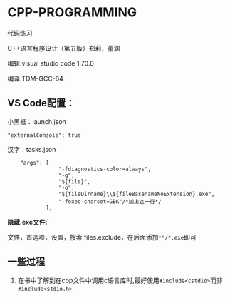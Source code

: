 # CPP-PROGRAMMING
代码练习

C++语言程序设计（第五版）郑莉，董渊

编辑:visual studio code 1.70.0

编译:TDM-GCC-64 

## VS Code配置：
小黑框：launch.json
```
"externalConsole": true
```
汉字：tasks.json
```
    "args": [
                "-fdiagnostics-color=always",
                "-g",
                "${file}",
                "-o",
                "${fileDirname}\\${fileBasenameNoExtension}.exe",
                "-fexec-charset=GBK"/*加上这一行*/
            ],
```
**隐藏.exe文件:**

文件，首选项，设置，搜索 files.exclude，在后面添加`**/*.exe`即可

## 一些过程
1. 在书中了解到在cpp文件中调用c语言库时,最好使用`#include<cstdio>`而非`#include<stdio.h>`
